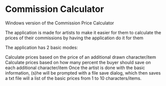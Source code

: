 Commission Calculator
=====================

Windows version of the Commission Price Calculator

The application is made for artists to make it easier for them to calculate the prices of their commissions by having the application do it for them

The application has 2 basic modes:

Calculate prices based on the price of an additional drawn character/item
Calculate prices based on how many percent the buyer should save on each additional character/item
Once the artist is done with the basic information, (s)he will be prompted with a file save dialog, which then saves a txt file will a list of the basic prices from 1 to 10 characters/items.
